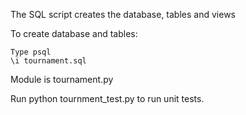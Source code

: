 The SQL script creates the database, tables and views


To create database and tables:

    Type psql
    \i tournament.sql

Module is tournament.py

Run python tournment_test.py to run unit tests.
